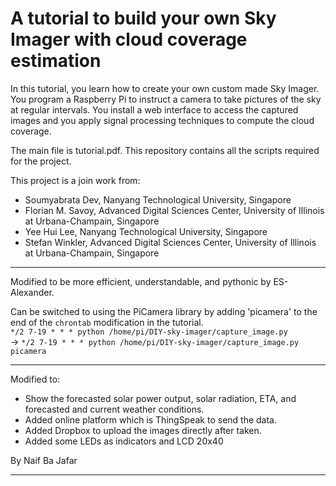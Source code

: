 # A tutorial to build your own Sky Imager with cloud coverage estimation

In this tutorial, you learn how to create your own custom made Sky Imager. You program a Raspberry Pi to instruct a camera to take pictures of the sky at regular intervals. You install a web interface to access the captured images and you apply signal processing techniques to compute the cloud coverage.

The main file is tutorial.pdf. This repository contains all the scripts required for the project.

This project is a join work from:
- Soumyabrata Dev, Nanyang Technological University, Singapore
- Florian M. Savoy, Advanced Digital Sciences Center, University of Illinois at Urbana-Champain, Singapore
- Yee Hui Lee, Nanyang Technological University, Singapore
- Stefan Winkler, Advanced Digital Sciences Center, University of Illinois at Urbana-Champain, Singapore

-----
Modified to be more efficient, understandable, and pythonic by ES-Alexander.

Can be switched to using the PiCamera library by adding 'picamera' to the end of the `chrontab` modification in the tutorial.  
`*/2 7-19 * * * python /home/pi/DIY-sky-imager/capture_image.py`  
-> `*/2 7-19 * * * python /home/pi/DIY-sky-imager/capture_image.py picamera`

------

Modified to:

- Show the forecasted solar power output, solar radiation, ETA, and forecasted and current weather conditions.
- Added online platform which is ThingSpeak to send the data.
- Added Dropbox to upload the images directly after taken.
- Added some LEDs as indicators and LCD 20x40

By Naif Ba Jafar

-------
